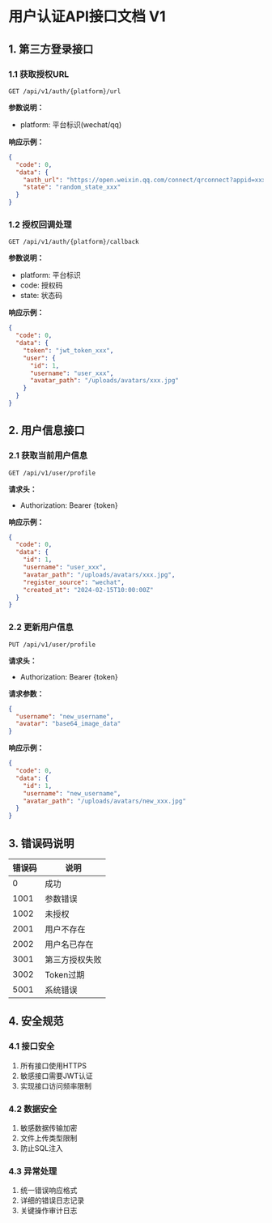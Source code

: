 # 用户认证API接口文档 V1

## 1. 第三方登录接口

### 1.1 获取授权URL

```http
GET /api/v1/auth/{platform}/url
```

**参数说明：**
- platform: 平台标识(wechat/qq)

**响应示例：**
```json
{
  "code": 0,
  "data": {
    "auth_url": "https://open.weixin.qq.com/connect/qrconnect?appid=xxx",
    "state": "random_state_xxx"
  }
}
```

### 1.2 授权回调处理

```http
GET /api/v1/auth/{platform}/callback
```

**参数说明：**
- platform: 平台标识
- code: 授权码
- state: 状态码

**响应示例：**
```json
{
  "code": 0,
  "data": {
    "token": "jwt_token_xxx",
    "user": {
      "id": 1,
      "username": "user_xxx",
      "avatar_path": "/uploads/avatars/xxx.jpg"
    }
  }
}
```

## 2. 用户信息接口

### 2.1 获取当前用户信息

```http
GET /api/v1/user/profile
```

**请求头：**
- Authorization: Bearer {token}

**响应示例：**
```json
{
  "code": 0,
  "data": {
    "id": 1,
    "username": "user_xxx",
    "avatar_path": "/uploads/avatars/xxx.jpg",
    "register_source": "wechat",
    "created_at": "2024-02-15T10:00:00Z"
  }
}
```

### 2.2 更新用户信息

```http
PUT /api/v1/user/profile
```

**请求头：**
- Authorization: Bearer {token}

**请求参数：**
```json
{
  "username": "new_username",
  "avatar": "base64_image_data"
}
```

**响应示例：**
```json
{
  "code": 0,
  "data": {
    "id": 1,
    "username": "new_username",
    "avatar_path": "/uploads/avatars/new_xxx.jpg"
  }
}
```

## 3. 错误码说明

| 错误码 | 说明 |
|--------|------|
| 0 | 成功 |
| 1001 | 参数错误 |
| 1002 | 未授权 |
| 2001 | 用户不存在 |
| 2002 | 用户名已存在 |
| 3001 | 第三方授权失败 |
| 3002 | Token过期 |
| 5001 | 系统错误 |

## 4. 安全规范

### 4.1 接口安全
1. 所有接口使用HTTPS
2. 敏感接口需要JWT认证
3. 实现接口访问频率限制

### 4.2 数据安全
1. 敏感数据传输加密
2. 文件上传类型限制
3. 防止SQL注入

### 4.3 异常处理
1. 统一错误响应格式
2. 详细的错误日志记录
3. 关键操作审计日志